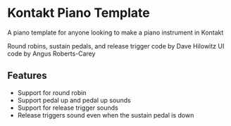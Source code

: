 # Kontakt Piano Template

A piano template for anyone looking to make a piano instrument in Kontakt

Round robins, sustain pedals, and release trigger code by Dave Hilowitz
UI code by Angus Roberts-Carey

## Features
- Support for round robin
- Support pedal up and pedal up sounds
- Support for release trigger sounds
- Release triggers sound even when the sustain pedal is down

